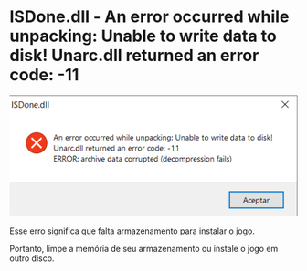 # ISDone.dll - An error occurred while unpacking: Unable to write data to disk! Unarc.dll returned an error code: -11

![Unarc.dll error code: -11](./assets/17.png)

Esse erro significa que falta armazenamento para instalar o jogo. 

Portanto, limpe a memória de seu armazenamento ou instale o jogo em outro disco.
